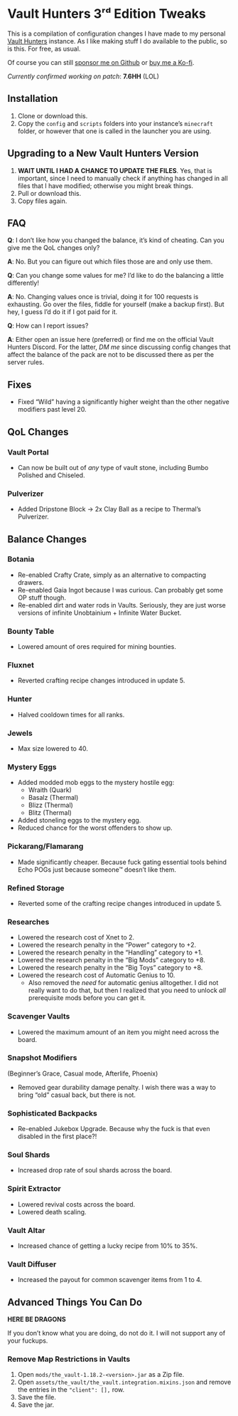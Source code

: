 # Vault Hunters 3ʳᵈ Edition Tweaks

This is a compilation of configuration changes I have made to my personal [Vault
Hunters](https://vaulthunters.gg) instance. As I like making stuff I do
available to the public, so is this. For free, as usual.

Of course you can still [sponsor me on
Github](https://github.com/sponsors/alterNERDtive) or [buy me a
Ko-fi](https://ko-fi.com/S6S1DLYBS).

_Currently confirmed working on patch_: __7.6HH__ (LOL)

## Installation

1. Clone or download this.
2. Copy the `config` and `scripts` folders into your instance’s `minecraft`
   folder, or however that one is called in the launcher you are using.

## Upgrading to a New Vault Hunters Version

1. __WAIT UNTIL I HAD A CHANCE TO UPDATE THE FILES__. Yes, that is important,
   since I need to manually check if anything has changed in all files that I
   have modified; otherwise you might break things.
2. Pull or download this.
3. Copy files again.

## FAQ

__Q__: I don’t like how you changed the balance, it’s kind of cheating. Can you
give me the QoL changes only?

__A__: No. But you can figure out which files those are and only use them.

__Q__: Can you change some values for me? I’d like to do the balancing a little
differently!

__A__: No. Changing values once is trivial, doing it for 100 requests is
exhausting. Go over the files, fiddle for yourself (make a backup first). But
hey, I guess I’d do it if I got paid for it.

__Q__: How can I report issues?

__A__: Either open an issue here (preferred) or find me on the official Vault
Hunters Discord. For the latter, _DM me_ since discussing config changes that
affect the balance of the pack are not to be discussed there as per the server
rules.

## Fixes

* Fixed “Wild” having a significantly higher weight than the other negative
  modifiers past level 20.

## QoL Changes

### Vault Portal

* Can now be built out of _any_ type of vault stone, including Bumbo Polished
  and Chiseled.

### Pulverizer

* Added Dripstone Block → 2x Clay Ball as a recipe to Thermal’s Pulverizer.

## Balance Changes

### Botania

* Re-enabled Crafty Crate, simply as an alternative to compacting drawers.
* Re-enabled Gaia Ingot because I was curious. Can probably get some OP stuff
  though.
* Re-enabled dirt and water rods in Vaults. Seriously, they are just worse
  versions of infinite Unobtainium + Infinite Water Bucket.

### Bounty Table

* Lowered amount of ores required for mining bounties.

### Fluxnet

* Reverted crafting recipe changes introduced in update 5.

### Hunter

* Halved cooldown times for all ranks.

### Jewels

* Max size lowered to 40.

### Mystery Eggs

* Added modded mob eggs to the mystery hostile egg:
  * Wraith (Quark)
  * Basalz (Thermal)
  * Blizz (Thermal)
  * Blitz (Thermal)
* Added stoneling eggs to the mystery egg.
* Reduced chance for the worst offenders to show up.

### Pickarang/Flamarang

* Made significantly cheaper. Because fuck gating essential tools behind Echo
  POGs just because someone™ doesn’t like them.

### Refined Storage

* Reverted some of the crafting recipe changes introduced in update 5.

### Researches

* Lowered the research cost of Xnet to 2.
* Lowered the research penalty in the “Power” category to +2.
* Lowered the research penalty in the “Handling” category to +1.
* Lowered the research penalty in the “Big Mods” category to +8.
* Lowered the research penalty in the “Big Toys” category to +8.
* Lowered the research cost of Automatic Genius to 10.
  * Also removed the _need_ for automatic genius alltogether. I did not really
    want to do that, but then I realized that you need to unlock _all_
    prerequisite mods before you can get it.

### Scavenger Vaults

* Lowered the maximum amount of an item you might need across the board.

### Snapshot Modifiers

(Beginner’s Grace, Casual mode, Afterlife, Phoenix)

* Removed gear durability damage penalty. I wish there was a way to bring “old”
  casual back, but there is not.

### Sophisticated Backpacks

* Re-enabled Jukebox Upgrade. Because why the fuck is that even disabled in the
  first place⁈

### Soul Shards

* Increased drop rate of soul shards across the board.

### Spirit Extractor

* Lowered revival costs across the board.
* Lowered death scaling.

### Vault Altar

* Increased chance of getting a lucky recipe from 10% to 35%.

### Vault Diffuser

* Increased the payout for common scavenger items from 1 to 4.


## Advanced Things You Can Do

__HERE BE DRAGONS__

If you don’t know what you are doing, do not do it. I will not support any of
your fuckups.

### Remove Map Restrictions in Vaults

1. Open `mods/the_vault-1.18.2-<version>.jar` as a Zip file.
2. Open `assets/the_vault/the_vault.integration.mixins.json` and remove the
   entries in the `"client": [],` row.
3. Save the file.
4. Save the jar.
